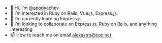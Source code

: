 - 👋 Hi, I’m @apodyachev
- 👀 I’m interested in Ruby on Rails, Vue.js, Express.js
- 🌱 I’m currently learning Express.js
- 💞️ I’m looking to collaborate on Express.js, Ruby on Rails, and anything interesting
- 📫 How to reach me on email alexastro@cox.net

<!---
apodyachev/apodyachev is a ✨ special ✨ repository because its `README.md` (this file) appears on your GitHub profile.
You can click the Preview link to take a look at your changes.
--->
